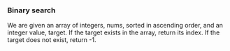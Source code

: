 ### Binary search

We are given an array of integers, nums, sorted in ascending order, and an integer value, target. If the target exists in the array, return its index. If the target does not exist, return -1.